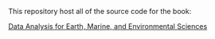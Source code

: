 This repository host all of the source code for the book:

[Data Analysis for Earth, Marine, and Environmental Sciences](https://eitanlees.github.io/DA4EMES/)